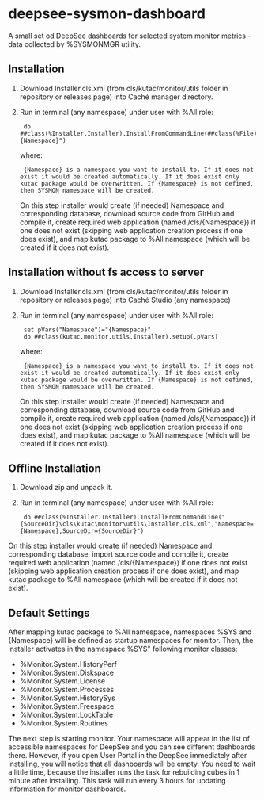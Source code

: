 deepsee-sysmon-dashboard
==============

A small set od DeepSee dashboards for selected system monitor metrics - data collected by %SYSMONMGR utility.


Installation
------------


1. Download Installer.cls.xml (from cls/kutac/monitor/utils folder in repository or releases page) into Caché manager directory.
2. Run in terminal (any namespace) under user with %All role: 

        do ##class(%Installer.Installer).InstallFromCommandLine(##class(%File).ManagerDirectory()_"Installer.cls.xml","Namespace={Namespace}")
        
    where:
  
        {Namespace} is a namespace you want to install to. If it does not exist it would be created automatically. If it does exist only kutac package would be overwritten. If {Namespace} is not defined, then SYSMON namespace will be created. 
    On this step installer would create (if needed) Namespace and corresponding database, download source code from GitHub and compile it, create required web application (named /cls/{Namespace}) if one does not exist (skipping web application creation process if one does exist), and map kutac package to %All namespace (which will be created if it does not exist).
        
        
Installation without fs access to server
-----------
1. Download Installer.cls.xml (from cls/kutac/monitor/utils folder in repository or releases page) into Caché Studio (any namespace)
2. Run in terminal (any namespace) under user with %All role: 

        set pVars("Namespace")="{Namespace}"
        do ##class(kutac.monitor.utils.Installer).setup(.pVars)

    where: 
    
        {Namespace} is a namespace you want to install to. If it does not exist it would be created automatically. If it does exist only kutac package would be overwritten. If {Namespace} is not defined, then SYSMON namespace will be created. 
    On this step installer would create (if needed) Namespace and corresponding database, download source code from GitHub and compile it, create required web application (named /cls/{Namespace}) if one does not exist (skipping web application creation process if one does exist), and map kutac package to %All namespace (which will be created if it does not exist).
    
Offline Installation
-----------------

1. Download zip and unpack it.
2. Run in terminal (any namespace) under user with %All role:

        do ##class(%Installer.Installer).InstallFromCommandLine("{SourceDir}\cls\kutac\monitor\utils\Installer.cls.xml","Namespace={Namespace},SourceDir={SourceDir}")

On this step installer would create (if needed) Namespace and corresponding database, import source code and compile it, create required web application (named /cls/{Namespace}) if one does not exist (skipping web application creation process if one does exist), and map kutac package to %All namespace (which will be created if it does not exist).

Default Settings
----------------

After mapping kutac package to %All namespace, namespaces %SYS and {Namespace} will be defined as startup namespaces for monitor. Then, the installer activates in the namespace %SYS" following monitor classes:

* %Monitor.System.HistoryPerf
* %Monitor.System.Diskspace
* %Monitor.System.License
* %Monitor.System.Processes
* %Monitor.System.HistorySys
* %Monitor.System.Freespace
* %Monitor.System.LockTable
* %Monitor.System.Routines

The next step is starting monitor. Your namespace will appear in the list of accessible namespaces for DeepSee and you can see different dashboards there. However, if you open User Portal in the DeepSee immediately after installing, you will notice that all dashboards will be empty. You need to wait a little time, because the installer runs the task for rebuilding cubes in 1 minute after installing. This task will run every 3 hours for updating information for monitor dashboards.




